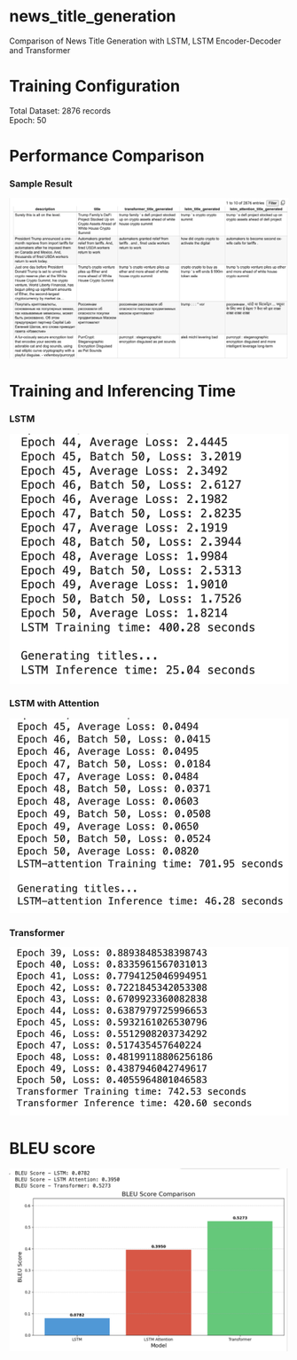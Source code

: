 # news_title_generation
Comparison of News Title Generation with LSTM, LSTM Encoder-Decoder and Transformer

# Training Configuration
Total Dataset: 2876 records <br/>
Epoch: 50

# Performance Comparison
### Sample Result
![Sample Result](https://github.com/JBRonaldHandiwinata/news_title_generation/blob/master/blob/result_generation.png?raw=true)

# Training and Inferencing Time
### LSTM
![LSTM](https://github.com/JBRonaldHandiwinata/news_title_generation/blob/master/blob/LSTM_training_inferencing.png?raw=true)

### LSTM with Attention
![LSTM-Attention](https://github.com/JBRonaldHandiwinata/news_title_generation/blob/master/blob/LSTM-Attention_training_inferencing.png?raw=true)

### Transformer
![Transformer](https://github.com/JBRonaldHandiwinata/news_title_generation/blob/master/blob/transformer_training_inferencing.png?raw=true)

# BLEU score

![BLEU](https://github.com/JBRonaldHandiwinata/news_title_generation/blob/master/blob/BLEU.png?raw=true)
